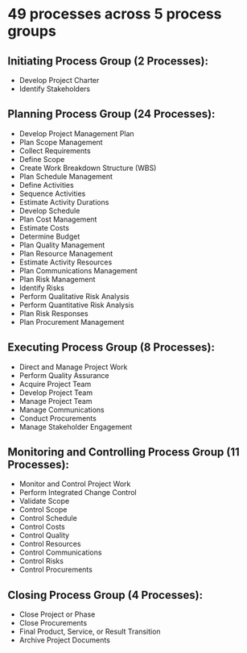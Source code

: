 # 49 processes across 5 process groups

## Initiating Process Group (2 Processes):
- Develop Project Charter
- Identify Stakeholders

## Planning Process Group (24 Processes):
- Develop Project Management Plan
- Plan Scope Management
- Collect Requirements
- Define Scope
- Create Work Breakdown Structure (WBS)
- Plan Schedule Management
- Define Activities
- Sequence Activities
- Estimate Activity Durations
- Develop Schedule
- Plan Cost Management
- Estimate Costs
- Determine Budget
- Plan Quality Management
- Plan Resource Management
- Estimate Activity Resources
- Plan Communications Management
- Plan Risk Management
- Identify Risks
- Perform Qualitative Risk Analysis
- Perform Quantitative Risk Analysis
- Plan Risk Responses
- Plan Procurement Management

## Executing Process Group (8 Processes):
- Direct and Manage Project Work
- Perform Quality Assurance
- Acquire Project Team
- Develop Project Team
- Manage Project Team
- Manage Communications
- Conduct Procurements
- Manage Stakeholder Engagement

## Monitoring and Controlling Process Group (11 Processes):
- Monitor and Control Project Work
- Perform Integrated Change Control
- Validate Scope
- Control Scope
- Control Schedule
- Control Costs
- Control Quality
- Control Resources
- Control Communications
- Control Risks
- Control Procurements

## Closing Process Group (4 Processes):
- Close Project or Phase
- Close Procurements
- Final Product, Service, or Result Transition
- Archive Project Documents